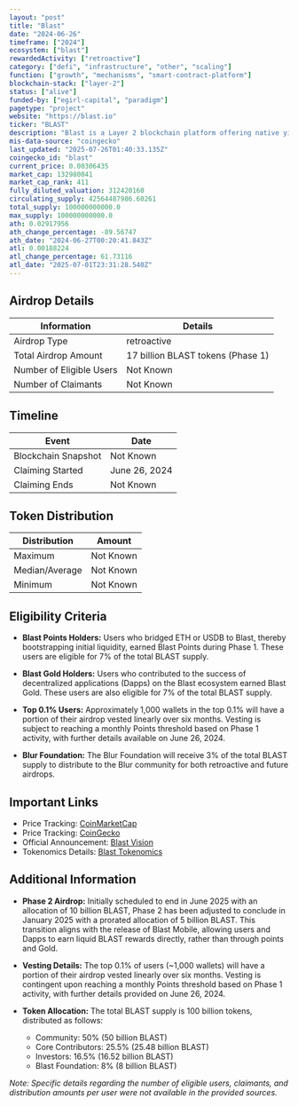 ```yaml
---
layout: "post"
title: "Blast"
date: "2024-06-26"
timeframe: ["2024"]
ecosystem: ["blast"]
rewardedActivity: ["retroactive"]
category: ["defi", "infrastructure", "other", "scaling"]
function: ["growth", "mechanisms", "smart-contract-platform"]
blockchain-stack: ["layer-2"]
status: ["alive"]
funded-by: ["egirl-capital", "paradigm"]
pagetype: "project"
website: "https://blast.io"
ticker: "BLAST"
description: "Blast is a Layer 2 blockchain platform offering native yield for ETH and stablecoins, aiming to accelerate the transition to an onchain economy by providing a full-stack solution for cryptonative users."
mis-data-source: "coingecko"
last_updated: "2025-07-26T01:40:33.135Z"
coingecko_id: "blast"
current_price: 0.00306435
market_cap: 132980041
market_cap_rank: 411
fully_diluted_valuation: 312420160
circulating_supply: 42564487986.60261
total_supply: 100000000000.0
max_supply: 100000000000.0
ath: 0.02917956
ath_change_percentage: -89.56747
ath_date: "2024-06-27T00:20:41.843Z"
atl: 0.00188224
atl_change_percentage: 61.73116
atl_date: "2025-07-01T23:31:28.540Z"
---
```


## Airdrop Details

| Information              | Details                           |
| ------------------------ | --------------------------------- |
| Airdrop Type             | retroactive                       |
| Total Airdrop Amount     | 17 billion BLAST tokens (Phase 1) |
| Number of Eligible Users | Not Known                         |
| Number of Claimants      | Not Known                         |

## Timeline

| Event               | Date          |
| ------------------- | ------------- |
| Blockchain Snapshot | Not Known     |
| Claiming Started    | June 26, 2024 |
| Claiming Ends       | Not Known     |

## Token Distribution

| Distribution   | Amount    |
| -------------- | --------- |
| Maximum        | Not Known |
| Median/Average | Not Known |
| Minimum        | Not Known |

## Eligibility Criteria

- **Blast Points Holders:** Users who bridged ETH or USDB to Blast, thereby bootstrapping initial liquidity, earned Blast Points during Phase 1. These users are eligible for 7% of the total BLAST supply.

- **Blast Gold Holders:** Users who contributed to the success of decentralized applications (Dapps) on the Blast ecosystem earned Blast Gold. These users are also eligible for 7% of the total BLAST supply.

- **Top 0.1% Users:** Approximately 1,000 wallets in the top 0.1% will have a portion of their airdrop vested linearly over six months. Vesting is subject to reaching a monthly Points threshold based on Phase 1 activity, with further details available on June 26, 2024.

- **Blur Foundation:** The Blur Foundation will receive 3% of the total BLAST supply to distribute to the Blur community for both retroactive and future airdrops.

## Important Links

- Price Tracking: [CoinMarketCap](https://coinmarketcap.com/currencies/blast)
- Price Tracking: [CoinGecko](https://www.coingecko.com/en/coins/blast)
- Official Announcement: [Blast Vision](https://blog.blast.io/vision/)
- Tokenomics Details: [Blast Tokenomics](https://docs.blast.io/tokenomics)

## Additional Information

- **Phase 2 Airdrop:** Initially scheduled to end in June 2025 with an allocation of 10 billion BLAST, Phase 2 has been adjusted to conclude in January 2025 with a prorated allocation of 5 billion BLAST. This transition aligns with the release of Blast Mobile, allowing users and Dapps to earn liquid BLAST rewards directly, rather than through points and Gold.

- **Vesting Details:** The top 0.1% of users (~1,000 wallets) will have a portion of their airdrop vested linearly over six months. Vesting is contingent upon reaching a monthly Points threshold based on Phase 1 activity, with further details provided on June 26, 2024.

- **Token Allocation:** The total BLAST supply is 100 billion tokens, distributed as follows:
  - Community: 50% (50 billion BLAST)
  - Core Contributors: 25.5% (25.48 billion BLAST)
  - Investors: 16.5% (16.52 billion BLAST)
  - Blast Foundation: 8% (8 billion BLAST)

_Note: Specific details regarding the number of eligible users, claimants, and distribution amounts per user were not available in the provided sources._